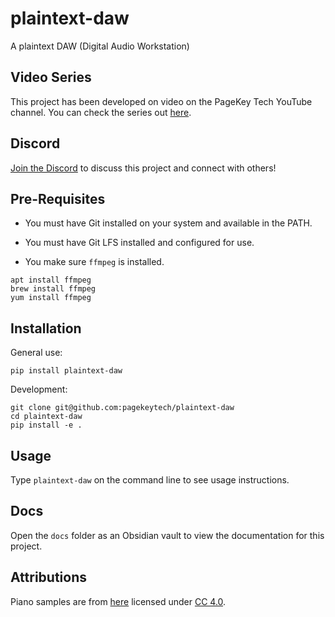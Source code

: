 # plaintext-daw

A plaintext DAW (Digital Audio Workstation)

## Video Series

This project has been developed on video on the PageKey Tech YouTube channel. You can check the series out [here](https://www.youtube.com/watch?v=MguWfieR2tI&list=PL3Kz_hCNpKST2x-SzgbpYBeWOa74F40s7).

## Discord

[Join the Discord](https://discord.gg/5m5yFgDPF5) to discuss this project and connect with others!

## Pre-Requisites

- You must have Git installed on your system and available in the PATH.

- You must have Git LFS installed and configured for use.

- You make sure `ffmpeg` is installed.

```
apt install ffmpeg
brew install ffmpeg
yum install ffmpeg
```

## Installation

General use:

```
pip install plaintext-daw
```

Development:

```
git clone git@github.com:pagekeytech/plaintext-daw
cd plaintext-daw
pip install -e .
```

## Usage

Type `plaintext-daw` on the command line to see usage instructions.

## Docs

Open the `docs` folder as an Obsidian vault to view the documentation for this project.

## Attributions

Piano samples are from [here](https://musical-artifacts.com/artifacts/403) licensed under [CC 4.0](https://creativecommons.org/licenses/by/4.0/deed.en).

